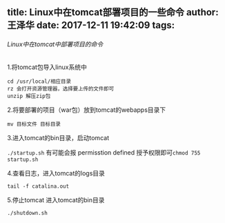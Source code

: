 title: Linux中在tomcat部署项目的一些命令
author: 王泽华
date: 2017-12-11 19:42:09
tags:
---
###### Linux中在tomcat中部署项目的命令
1.将tomcat包导入linux系统中
```
cd /usr/local/相应目录
rz 会打开资源管理器，选择要上传的文件即可
unzip 解压zip包
```
2.将要部署的项目（war包）放到tomcat的webapps目录下
```
mv 目标文件 目标目录
```
3.进入tomcat的bin目录，启动tomcat 

`./startup.sh` 有可能会报 permisstion defined 授予权限即可`chmod 755 startup.sh`


4.查看日志，进入tomcat的logs目录
```
tail -f catalina.out
```
5.停止tomcat 进入tomcat的bin目录
```
./shutdown.sh
```

